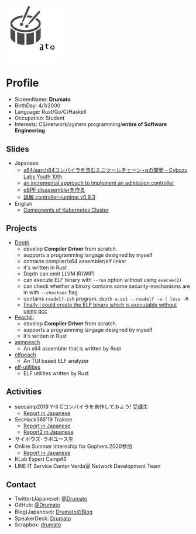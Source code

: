 <img src="./images/Drumato.png" width="30%" height="30%" style="text-align: center;" >

# Profile

- ScreenName: **Drumato**
- BirthDay: 4/1/2000
- Language: Rust/Go/C/Haskell
- Occupation: Student
- Interests: CS/network/system programming/**entire of Software Engineering**

## Slides

- Japanese
  - [x64/aarch64コンパイラを含むミニツールチェーン+αの開発 - Cybozu Labs Youth 10th](https://speakerdeck.com/drumato/cybozu-labs-youth-10th)
  - [an incremental approach to implement an admission controller](https://speakerdeck.com/drumato/an-incremental-approach-to-implement-an-admission-controller)
  - [eBPF disassemblerを作る](https://speakerdeck.com/drumato/writing-an-experimental-ebpf-disassembler)
  - [詳解 controller-runtime v0.9.3](https://speakerdeck.com/drumato/wip-dive-into-controller-runtime-v0-dot-9-3)
- English
  - [Components of Kubernetes Cluster](https://speakerdeck.com/drumato/components-of-kubernetes-cluster)

## Projects

- [Depth](https://github.com/Drumato/Depth)
  - develop **Compiler Driver** from scratch.
  - supports a programming langage designed by myself
  - contains compiler/x64 assembler/elf linker
  - it's written in Rust
  - Depth can emit LLVM IR(WIP)
  - can execute ELF binary with `--run` option without using `execve(2)`
  - can check whether a binary contains some security-mechanisms are in with `--checksec` flag.
  - contains `readelf-ish` program. `depth a.out --readelf -a | less -R` 
  - [finally i could create the ELF binary which is executable without using gcc](https://twitter.com/Drumato1/status/1186993979121754112?s=20)
- [Peachili](https://github.com/Drumato/Peachili)
  - develop **Compiler Driver** from scratch.
  - supports a programming langage designed by myself
  - it's written in Rust
- [asmpeach](https://github.com/Drumato/asmpeach)
  - An x64 assembler that is written by Rust
- [elfpeach](https://github.com/Drumato/elfpeach)
  - An TUI based ELF analyzer
- [elf-utilities](https://github.com/Drumato/elf-utilities)
  - ELF utilities written by Rust

## Activities

- seccamp2019 Y-Ⅱ Cコンパイラを自作してみよう! 受講生
  - [Report in Japanese](https://drumato.hatenablog.com/entry/2019/08/18/120154)
- SecHack365'19 Trainee
  - [Report in Japanese](https://drumato.hatenablog.com/entry/2019/12/08/000000)
  - [Report2 in Japanese](https://drumato.hatenablog.com/entry/2020/02/08/095501)
- サイボウズ･ラボユース生
- Online Summer Internship for Gophers 2020参加
  - [Report in Japanese](https://drumato.hatenablog.com/)
- KLab Expert Camp#3
- LINE IT Service Center Verda室 Network Development Team

## Contact

- Twitter(Japanese): [@Drumato](https://twitter.com/Drumato)
- GitHub: [@Drumato](https://github.com/Drumato)
- Blog(Japanese): [DrumatoのBlog](https://drumato.hatenablog.com/)
- SpeakerDeck: [Drumato](https://speakerdeck.com/drumato/cybozu-labs-youth-10th)
- Scrapbox: [drumato](https://scrapbox.io/drumato-medley/)
